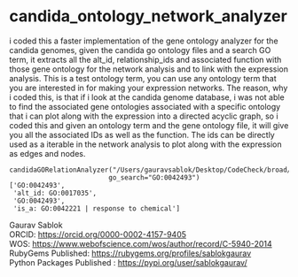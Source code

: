 # candida_ontology_network_analyzer
i coded this a faster implementation of the gene ontology analyzer for the candida genomes, given the candida go ontology files and a search GO term, it extracts all the alt_id,  relationship_ids and associated function with those  gene ontology for the network analysis and to link with  the expression analysis. This is a test ontology term, you can use any ontology term that you are interested in for making your expression networks. The reason, why i coded this, is that if i look at the candida genome database, i was not able to find the associated gene ontologies associated with a specific ontology that i can plot along with the expression into a directed acyclic graph, so i coded this and given an ontology term and the gene ontology file, it will give you all the associated IDs as well as the function. The ids can be directly used as a iterable in the network analysis to plot along with the expression as edges and nodes. 

```
candidaGORelationAnalyzer("/Users/gauravsablok/Desktop/CodeCheck/broad/goslim_candida.obo",
                         go_search="GO:0042493")
['GO:0042493',
 'alt_id: GO:0017035',
 'GO:0042493',
 'is_a: GO:0042221 | response to chemical']
```
Gaurav Sablok \
ORCID: https://orcid.org/0000-0002-4157-9405 \
WOS: https://www.webofscience.com/wos/author/record/C-5940-2014 \
RubyGems Published: https://rubygems.org/profiles/sablokgaurav \
Python Packages Published : https://pypi.org/user/sablokgaurav/
